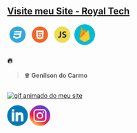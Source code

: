 ## [Visite meu  Site - Royal  Tech](https://royal-tech-ss.web.app/)

<p align="left">

<p align="left">
  <img src="https://github.com/GenilsonDC/Skills_icons_48x48/blob/main/icons/css.png?raw=true"  alt="css" /> <img src="https://github.com/GenilsonDC/Skills_icons_48x48/blob/main/icons/html.png?raw=true"  alt="html" /> <img src="https://github.com/GenilsonDC/Skills_icons_48x48/blob/main/icons/javascript.png?raw=true"  alt="javascript" /> <img src="https://github.com/GenilsonDC/Skills_icons_48x48/blob/main/icons/firebase.png?raw=true"  alt="firebase" /></p>



####  

### 🔥

>   
>
>  **♕** **Genilson do Carmo**

##  

[<img src="Documentation/meusite.gif" alt="gif animado do meu site" />](https://royal-tech-ss.web.app/)

 







[![linkedin](Documentation/linkedin.png)](https://www.linkedin.com/in/genilson-do-carmo-8a42b89a/) [![instagrm](Documentation/instagram.png)](https://www.instagram.com/genilson_carmo/)
